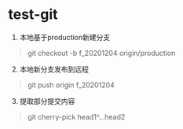 # test-git

1. 本地基于production新建分支
> git checkout -b f_20201204 origin/production

2. 本地新分支发布到远程
> git push origin f_20201204

3. 提取部分提交内容
> git cherry-pick head1^...head2